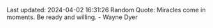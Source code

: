 Last updated: 2024-04-02 16:31:26
Random Quote: Miracles come in moments. Be ready and willing. - Wayne Dyer